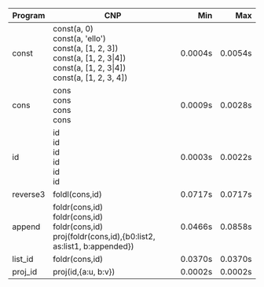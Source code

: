 Program | CNP | Min | Max
--- | --- | ---: | ---:
const | const(a, 0)<br/>const(a, 'ello')<br/>const(a, [1, 2, 3])<br/>const(a, [1, 2, 3\|4])<br/>const(a, [1, 2, 3\|4])<br/>const(a, [1, 2, 3, 4]) | 0.0004s | 0.0054s
cons | cons<br/>cons<br/>cons<br/>cons | 0.0009s | 0.0028s
id | id<br/>id<br/>id<br/>id<br/>id<br/>id | 0.0003s | 0.0022s
reverse3 | foldl(cons,id) | 0.0717s | 0.0717s
append | foldr(cons,id)<br/>foldr(cons,id)<br/>foldr(cons,id)<br/>proj(foldr(cons,id),{b0:list2, as:list1, b:appended}) | 0.0466s | 0.0858s
list_id | foldr(cons,id) | 0.0370s | 0.0370s
proj_id | proj(id,{a:u, b:v}) | 0.0002s | 0.0002s
